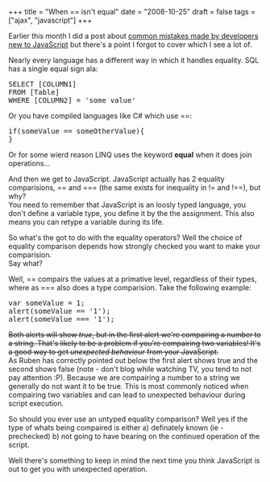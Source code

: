 +++
title = "When == isn't equal"
date = "2008-10-25"
draft = false
tags = ["ajax", "javascript"]
+++

<p>
Earlier this month I did a post about <a href="/posts/2008-10-06-the-difference-between-client-and-server" target="_blank">common mistakes made by developers new to JavaScript</a> but there's a point I forgot to cover which I see a lot of.
</p>
<p>
Nearly every language has a different way in which it handles equality. SQL has a single equal sign ala:
</p>
<pre><span class="keyword">SELECT</span> [COLUMN1]
<span class="keyword">FROM</span> [Table]
<span class="keyword">WHERE</span> [COLUMN2] = <span class="string">'some value'</span>
</pre>
<p>
Or you have compiled languages like C# which use ==:
</p>
<pre>if(someValue == someOtherValue){
}
</pre>
<p>
Or for some wierd reason LINQ uses the keyword <strong>equal</strong> when it does join operations...
</p>
<p>
And then we get to JavaScript. JavaScript actually has 2 equality comparisions, == and === (the same exists for inequality in != and !==), but why?<br>
You need to remember that JavaScript is an loosly typed language, you don't define a variable type, you define it by the the assignment. This also means you can retype a variable during its life.
</p>
<p>
So what's the got to do with the equality operators? Well the choice of equality comparison depends how strongly checked you want to make your comparision.<br>
Say what?
</p>
<p>
Well, == compairs the values at a primative level, regardless of their types, where as === also does a type comparision. Take the following example:
</p>
<pre><span class="keyword">var</span> someValue = 1;
alert(someValue == <span class="string">'1'</span>);
alert(someValue === <span class="string">'1'</span>);
</pre>
<p>
<strike>Both alerts will show <em>true</em>, but in the first alert we're compairing a number to a string. That's likely to be a problem if you're compairing two variables! It's a good way to get <em>unexpected behaviour</em> from your JavaScript.<br>
</strike>
As Ruben has correctly pointed out below the first alert shows true and the second shows false (note - don't blog while watching TV, you tend to not pay attention :P). Because we are compairing a number to a string we generally do not want it to be true. This is most commonly noticed when compairing two variables and can lead to unexpected behaviour during script execution.
</p>
<p>
So should you ever use an untyped equality comparison? Well yes if the type of whats being compaired is either a) definately known (ie - prechecked) b) not going to have bearing on the continued operation of the script.
</p>
<p>
Well there's something to keep in mind the next time you think JavaScript is out to get you with unexpected operation. 
</p>